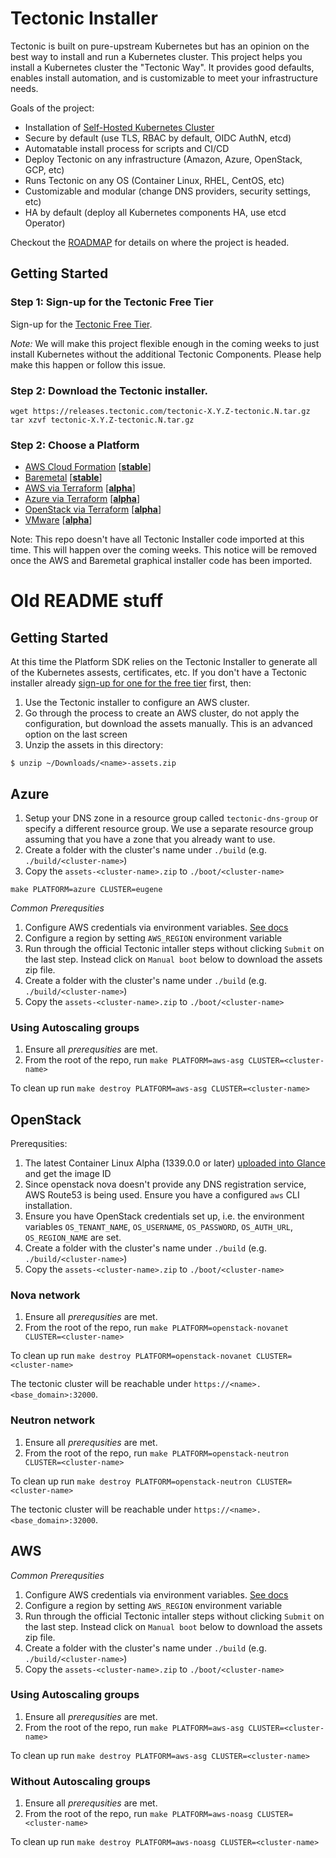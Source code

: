 # Tectonic Installer

Tectonic is built on pure-upstream Kubernetes but has an opinion on the best way to install and run a Kubernetes cluster. This project helps you install a Kubernetes cluster the "Tectonic Way". It provides good defaults, enables install automation, and is customizable to meet your infrastructure needs.

Goals of the project:

- Installation of [Self-Hosted Kubernetes Cluster](https://github.com/kubernetes/community/blob/master/contributors/design-proposals/self-hosted-kubernetes.md)
- Secure by default (use TLS, RBAC by default, OIDC AuthN, etcd)
- Automatable install process for scripts and CI/CD
- Deploy Tectonic on any infrastructure (Amazon, Azure, OpenStack, GCP, etc)
- Runs Tectonic on any OS (Container Linux, RHEL, CentOS, etc)
- Customizable and modular (change DNS providers, security settings, etc)
- HA by default (deploy all Kubernetes components HA, use etcd Operator)

Checkout the [ROADMAP](ROADMAP.md) for details on where the project is headed.

## Getting Started

### Step 1: Sign-up for the Tectonic Free Tier

Sign-up for the [Tectonic Free Tier](https://coreos.com/tectonic).

*Note:* We will make this project flexible enough in the coming weeks to just install Kubernetes without the additional Tectonic Components. Please help make this happen or follow this issue.

### Step 2: Download the Tectonic installer.

```
wget https://releases.tectonic.com/tectonic-X.Y.Z-tectonic.N.tar.gz
tar xzvf tectonic-X.Y.Z-tectonic.N.tar.gz
```

### Step 2: Choose a Platform

- [AWS Cloud Formation](https://coreos.com/tectonic/docs/latest/install/aws/) [[**stable**][platform-lifecycle]]
- [Baremetal](https://coreos.com/tectonic/docs/latest/install/bare-metal/) [[**stable**][platform-lifecycle]]
- [AWS via Terraform](aws/README.md) [[**alpha**][platform-lifecycle]]
- [Azure via Terraform](azure/README.md) [[**alpha**][platform-lifecycle]]
- [OpenStack via Terraform](openstack/README.md) [[**alpha**][platform-lifecycle]]
- [VMware](vmware/README.md) [[**alpha**][platform-lifecycle]]

Note: This repo doesn't have all Tectonic Installer code imported at this time. This will happen over the coming weeks. This notice will be removed once the AWS and Baremetal graphical installer code has been imported.

# Old README stuff

## Getting Started

At this time the Platform SDK relies on the Tectonic Installer to generate all of the Kubernetes assests, certificates, etc. If you don't have a Tectonic installer already [sign-up for one for the free tier](https://coreos.com/tectonic) first, then:

1. Use the Tectonic installer to configure an AWS cluster.
2. Go through the process to create an AWS cluster, do not apply the configuration, but download the assets manually. This is an advanced option on the last screen
3. Unzip the assets in this directory:

```
$ unzip ~/Downloads/<name>-assets.zip
```

## Azure

1. Setup your DNS zone in a resource group called `tectonic-dns-group` or specify a different resource group. We use a separate resource group assuming that you have a zone that you already want to use.
1. Create a folder with the cluster's name under `./build` (e.g. `./build/<cluster-name>`)
1. Copy the `assets-<cluster-name>.zip` to `./boot/<cluster-name>`

```
make PLATFORM=azure CLUSTER=eugene
```

*Common Prerequsities*

1. Configure AWS credentials via environment variables.
[See docs](http://docs.aws.amazon.com/cli/latest/userguide/cli-chap-getting-started.html#cli-environment)
1. Configure a region by setting `AWS_REGION` environment variable
1. Run through the official Tectonic intaller steps without clicking `Submit` on the last step. 
Instead click on `Manual boot` below to download the assets zip file.
1. Create a folder with the cluster's name under `./build` (e.g. `./build/<cluster-name>`)
1. Copy the `assets-<cluster-name>.zip` to `./boot/<cluster-name>`

### Using Autoscaling groups

1. Ensure all *prerequsities* are met.
1. From the root of the repo, run `make PLATFORM=aws-asg CLUSTER=<cluster-name>`

To clean up run `make destroy PLATFORM=aws-asg CLUSTER=<cluster-name>`


## OpenStack

Prerequsities:

1. The latest Container Linux Alpha (1339.0.0 or later) [uploaded into Glance](https://coreos.com/os/docs/latest/booting-on-openstack.html) and get the image ID
1. Since openstack nova doesn't provide any DNS registration service, AWS Route53 is being used.
Ensure you have a configured `aws` CLI installation.
1. Ensure you have OpenStack credentials set up, i.e. the environment variables `OS_TENANT_NAME`, `OS_USERNAME`, `OS_PASSWORD`, `OS_AUTH_URL`, `OS_REGION_NAME` are set.
1. Create a folder with the cluster's name under `./build` (e.g. `./build/<cluster-name>`)
1. Copy the `assets-<cluster-name>.zip` to `./boot/<cluster-name>`

### Nova network

1. Ensure all *prerequsities* are met.
1. From the root of the repo, run `make PLATFORM=openstack-novanet CLUSTER=<cluster-name>`

To clean up run `make destroy PLATFORM=openstack-novanet CLUSTER=<cluster-name>`

The tectonic cluster will be reachable under `https://<name>.<base_domain>:32000`.

### Neutron network

1. Ensure all *prerequsities* are met.
1. From the root of the repo, run `make PLATFORM=openstack-neutron CLUSTER=<cluster-name>`

To clean up run `make destroy PLATFORM=openstack-neutron CLUSTER=<cluster-name>`

The tectonic cluster will be reachable under `https://<name>.<base_domain>:32000`.

## AWS

*Common Prerequsities*

1. Configure AWS credentials via environment variables. 
[See docs](http://docs.aws.amazon.com/cli/latest/userguide/cli-chap-getting-started.html#cli-environment)
1. Configure a region by setting `AWS_REGION` environment variable
1. Run through the official Tectonic intaller steps without clicking `Submit` on the last step. 
Instead click on `Manual boot` below to download the assets zip file.
1. Create a folder with the cluster's name under `./build` (e.g. `./build/<cluster-name>`)
1. Copy the `assets-<cluster-name>.zip` to `./boot/<cluster-name>`

### Using Autoscaling groups

1. Ensure all *prerequsities* are met.
1. From the root of the repo, run `make PLATFORM=aws-asg CLUSTER=<cluster-name>`

To clean up run `make destroy PLATFORM=aws-asg CLUSTER=<cluster-name>`

### Without Autoscaling groups

1. Ensure all *prerequsities* are met.
1. From the root of the repo, run `make PLATFORM=aws-noasg CLUSTER=<cluster-name>`

To clean up run `make destroy PLATFORM=aws-noasg CLUSTER=<cluster-name>`

[platform-lifecycle]: Documentation/platform-lifecycle.md
